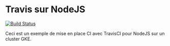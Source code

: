 # Travis sur NodeJS

[![Build Status](https://travis-ci.com/Bradawk/node-travis.svg?branch=master)](https://travis-ci.com/Bradawk/node-travis)

Ceci est un exemple de mise en place CI avec TravisCI pour NodeJS sur un cluster GKE.
